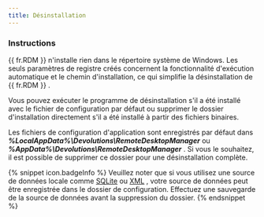 ```yaml
---
title: Désinstallation
---
```

### Instructions 

{{ fr.RDM }} n&apos;installe rien dans le répertoire système de Windows. Les seuls paramètres de registre créés concernent la fonctionnalité d&apos;exécution automatique et le chemin d&apos;installation, ce qui simplifie la désinstallation de {{ fr.RDM }} .  

Vous pouvez exécuter le programme de désinstallation s&apos;il a été installé avec le fichier de configuration par défaut ou supprimer le dossier d&apos;installation directement s&apos;il a été installé à partir des fichiers binaires.  

Les fichiers de configuration d&apos;application sont enregistrés par défaut dans ***%LocalAppData%\Devolutions\RemoteDesktopManager*** ou ***%AppData%\Devolutions\RemoteDesktopManager*** . Si vous le souhaitez, il est possible de supprimer ce dossier pour une désinstallation complète. 

{% snippet icon.badgeInfo %} 
Veuillez noter que si vous utilisez une source de données locale comme [SQLite](/fr/rdm/windows/data-sources/data-sources-types/sqlite/) ou [XML](/fr/rdm/windows/data-sources/data-sources-types/xml/) , votre source de données peut être enregistrée dans le dossier de configuration. Effectuez une sauvegarde de la source de données avant la suppression du dossier. 
{% endsnippet %}
 

